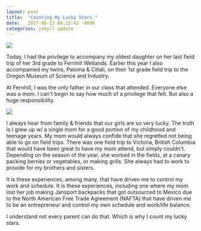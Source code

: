 ```yaml
---
layout: post
title:  "Counting My Lucky Stars."
date:   2017-06-13 08:12:43 -0800
categories: jekyll update
---
```


<a  href="https://www.instagram.com/p/BVSlkPmHxyu/?taken-by=davidcmolina"><img src="https://s3-us-west-2.amazonaws.com/davidmolina/fernhill_mayamolina.JPG"></a>

Today, I had the privilege to accompany my oldest daughter on her last field trip of her 3rd grade to Fernhill Wetlands. Earlier this year I also accompanied my twins, Paloma & Citlali, on their 1st grade field trip to the Oregon Museum of Science and Industry.

At Fernhill, I was the only father in our class that attended. Everyone else was a mom. I can't begin to say how much of a privilege that felt. But also a huge responsibility.

<a  href="https://www.instagram.com/p/BVSUO2bn4Mi/?taken-by=davidcmolina"><img src="https://s3-us-west-2.amazonaws.com/davidmolina/mayamolina_davidmolina.JPG"></a>

I always hear from family & friends that our girls are so very lucky. The truth is I grew up w/ a single mom for a good portion of my childhood and teenage years. My mom would always confide that she regretted not being able to go on field trips. There was one field trip to Victoria, British Columbia that would have been great to have my mom attend, but simply couldn't. Depending on the season of the year, she worked in the fields, at a canary packing berries or vegetables, or making grills. She always had to work to provide for my brothers and sisters.

It is these experiences, among many, that have driven me to control my work and schedule. It is these experiences, including one where my mom lost her job making Jansport backpacks that got outsourced to Mexico due to the North American Free Trade Agreement (NAFTA) that have driven me to be an entrepreneur and control my own schedule and work/life balance.

I understand not every parent can do that. Which is why I count my lucky stars.

